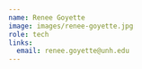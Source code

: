 ```yaml
---
name: Renee Goyette 
image: images/renee-goyette.jpg
role: tech
links:
  email: renee.goyette@unh.edu 
---
```



